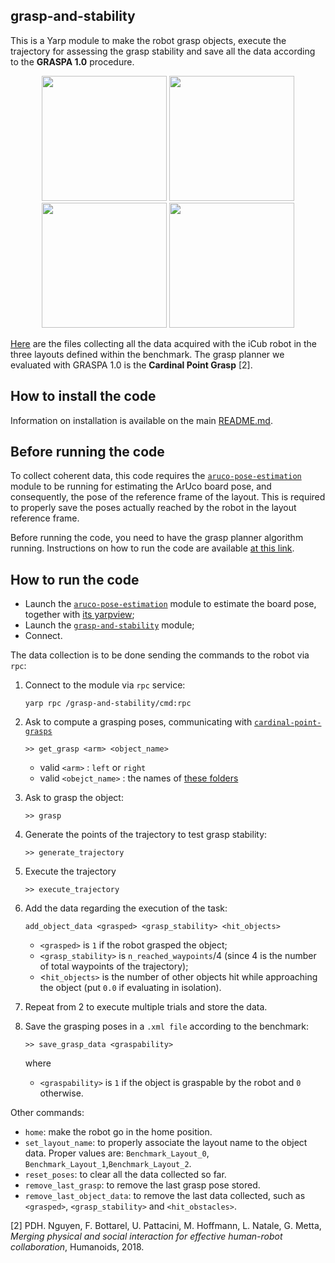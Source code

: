 ## grasp-and-stability

This is a Yarp module to make the robot grasp objects, execute the trajectory for assessing the grasp stability and save all the data
according to the **GRASPA 1.0** procedure.

<p align="center">
<img src="https://github.com/robotology-playground/RAL-benchmark-test/blob/master/misc/grasp.jpg" width=200> <img src="https://github.com/robotology-playground/RAL-benchmark-test/blob/master/misc/traj1.jpg" width=200> <img src="https://github.com/robotology-playground/RAL-benchmark-test/blob/master/misc/grasp.jpg" width=200> <img src="https://github.com/robotology-playground/RAL-benchmark-test/blob/master/misc/traj3.jpg" width=200>
</p>

[Here](https://github.com/robotology-playground/RAL-benchmark-test/tree/master/experiment_data/right_arm/grasps_data) are the files 
collecting all the data acquired with the iCub robot in the three layouts defined within the benchmark. The grasp planner we evaluated
with GRASPA 1.0 is the **Cardinal Point Grasp** [2].

## How to install the code
Information on installation is available on the main [README.md](https://github.com/robotology-playground/RAL-benchmark-test#how-to-compile-the-code).


## Before running the code
To collect coherent data, this code requires the [`aruco-pose-estimation`](https://github.com/robotology-playground/RAL-benchmark-test/tree/master/src/aruco-pose-estimation) module to be running for estimating the ArUco board pose, and consequently,
the pose of the reference frame of the layout.
This is required to properly save the poses actually reached by the robot in the layout reference frame.

Before running the code, you need to have the grasp planner algorithm running. Instructions on how to run the code are available [at this link](https://github.com/robotology/cardinal-points-grasp).

## How to run the code
- Launch the [`aruco-pose-estimation`](https://github.com/robotology-playground/RAL-benchmark-test/blob/master/app/data_collection.xml.template#L4) module to estimate the board pose, together with [its yarpview](https://github.com/robotology-playground/RAL-benchmark-test/blob/master/app/data_collection.xml.template#L40);
- Launch the [`grasp-and-stability`](https://github.com/robotology-playground/RAL-benchmark-test/blob/master/app/data_collection.xml.template#L24)
  module;
- Connect.

The data collection is to be done sending the commands to the robot via `rpc`:

1. Connect to the module via `rpc` service:
   ```
   yarp rpc /grasp-and-stability/cmd:rpc
   ```
2. Ask to compute a grasping poses, communicating with [`cardinal-point-grasps`](https://github.com/robotology/cardinal-points-grasp)
    ```
    >> get_grasp <arm> <object_name>
    ```
   
     - valid `<arm>` : `left` or `right`
     - valid `<obejct_name>` : the names of [these folders](https://github.com/fbottarel/RAL-benchmark-code/tree/master/data/objects/YCB)
      
3. Ask to grasp the object:
   ```
   >> grasp
   ```

4. Generate the points of the trajectory to test grasp stability:
   ```
   >> generate_trajectory
   ```
5. Execute the trajectory
   ```
   >> execute_trajectory
   ```
6. Add the data regarding the execution of the task:
   ```
   add_object_data <grasped> <grasp_stability> <hit_objects>
   ```
    - `<grasped>` is `1` if the robot grasped the object;
    - `<grasp_stability>` is `n_reached_waypoints`/4 (since 4 is the number of total waypoints of the trajectory);
    - <`hit_objects>` is the number of other objects hit while approaching the object (put `0.0` if evaluating in isolation).
    
7. Repeat from 2 to execute multiple trials and store the data.

8. Save the grasping poses in a `.xml file` according to the benchmark:
   ```
   >> save_grasp_data <graspability> 
   ```
    where
    - `<graspability>` is `1` if the object is graspable by the robot and `0` otherwise.


Other commands:
- `home`: make the robot go in the home position.
- `set_layout_name`: to properly associate the layout name to the object data. Proper values are:
`Benchmark_Layout_0`,  `Benchmark_Layout_1`,`Benchmark_Layout_2`.
- `reset_poses`: to clear all the data collected so far.
- `remove_last_grasp`: to remove the last grasp pose stored.
- `remove_last_object_data`: to remove the last data collected, such as `<grasped>`, `<grasp_stability>` and `<hit_obstacles>`.

[2] PDH. Nguyen, F. Bottarel, U. Pattacini, M. Hoffmann, L. Natale, G. Metta,
    _Merging physical and social interaction for effective human-robot collaboration_, 
    Humanoids, 2018.
